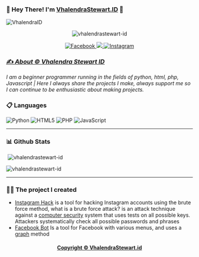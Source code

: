 ### 👋 Hey There! I'm [VhalendraStewart.ID](https://wa.me/+601139219251) 👋

![VhalendraID](https://imgtr.ee/images/2024/07/22/7fc070b3df2793e78ff3c903246c5e35.png)

<p align="center"> <img src="https://komarev.com/ghpvc/?username=vhalendrastewart-id&label=Profile%20views&color=0e75b6&style=flat" alt="vhalendrastewart-id" /> </p>

<div align="center">
  <p>
    <a href="https://www.facebook.com/4L3X4.XD"><img alt="Facebook" src="https://img.shields.io/badge/Facebook-%231877F2.svg?style=for-the-badge&logo=Facebook&logoColor=white">
    <a href="https://wa.me/+601139219251"><img src="https://img.shields.io/badge/WhatsApp-25D366?style=for-the-badge&logo=whatsapp&logoColor=white">
    <a href="https://instagram.com/"><img alt="Instagram" src="https://img.shields.io/badge/Instagram-%23E4405F.svg?style=for-the-badge&logo=Instagram&logoColor=white">
  </p>
</div>

### ✍️ ***About © [Vhalendra Stewart ID](https://wa.me/+601139219251)***

*I am a beginner programmer running in the fields of python, html, php, Javascript | Here I always share the projects I make, always support me so I can continue to be enthusiastic about making projects.*

### 📋 Languages
![Python](https://img.shields.io/badge/python-3670A0?style=for-the-badge&logo=python&logoColor=ffdd54)
![HTML5](https://img.shields.io/badge/html5-%23E34F26.svg?style=for-the-badge&logo=html5&logoColor=white)
![PHP](https://img.shields.io/badge/php-%23777BB4.svg?style=for-the-badge&logo=php&logoColor=white)
![JavaScript](https://img.shields.io/badge/javascript-%23323330.svg?style=for-the-badge&logo=javascript&logoColor=%23F7DF1E)

___

###  📊 Github Stats
<p>&nbsp;<img align="center" src="https://github-readme-stats.vercel.app/api?username=vhalendrastewart-id&show_icons=true&locale=en" alt="vhalendrastewart-id" /></p>

<p><img align="center" src="https://github-readme-streak-stats.herokuapp.com/?user=vhalendrastewart-id&" alt="vhalendrastewart-id" /></p>

___

### 👨‍💻 The project I created

- [Instagram Hack](https://f-droid.org/repo/com.termux_117.apk) is a tool for hacking Instagram accounts using the brute force method, what is a brute force attack? is an attack technique against a [computer security](https://id.m.wikipedia.org/wiki/Keamanan_komputer) system that uses tests on all possible keys. Attackers systematically check all possible passwords and phrases
- [Facebook Bot](https://f-droid.org/repo/com.termux_117.apk) Is a tool for Facebook with various menus, and uses a [graph](https://developers.facebook.com/docs/graph-api/) method

<div align="center">
   <a href="https://wa.me/+601139219251"><h4>Copyright © VhalendraStewart.id</h4>
</div>
